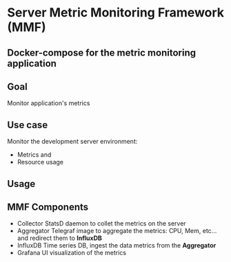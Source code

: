 # Server Metric Monitoring Framework (MMF)
## Docker-compose for the metric monitoring application


## Goal
Monitor application's metrics

## Use case
Monitor the development server environment:
- Metrics and 
- Resource usage

## Usage

## MMF Components
- Collector
StatsD daemon to collet the metrics on the server
- Aggregator
Telegraf image to aggregate the metrics: CPU, Mem, etc... and redirect them to **InfluxDB**
- InfluxDB
Time series DB, ingest the data metrics from the **Aggregator**
- Grafana
UI visualization of the metrics
